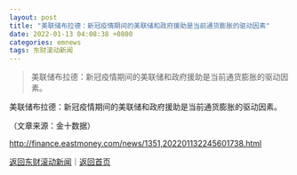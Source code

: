 ```yaml
---
layout: post
title: "美联储布拉德：新冠疫情期间的美联储和政府援助是当前通货膨胀的驱动因素"
date: 2022-01-13 04:08:38 +0800
categories: emnews
tags: 东财滚动新闻
---
```

> 美联储布拉德：新冠疫情期间的美联储和政府援助是当前通货膨胀的驱动因素。

<p>美联储布拉德：新冠疫情期间的美联储和政府援助是当前通货膨胀的驱动因素。</p><p class="em_media">（文章来源：金十数据）</p>

<http://finance.eastmoney.com/news/1351,202201132245601738.html>

[返回东财滚动新闻](//finews.withounder.com/emnews/)｜[返回首页](//finews.withounder.com/)